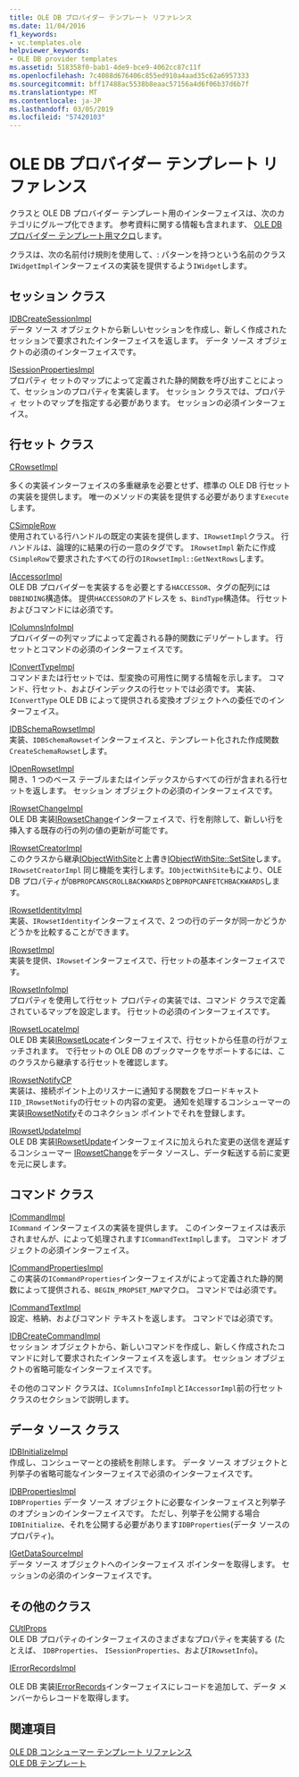 ```yaml
---
title: OLE DB プロバイダー テンプレート リファレンス
ms.date: 11/04/2016
f1_keywords:
- vc.templates.ole
helpviewer_keywords:
- OLE DB provider templates
ms.assetid: 518358f0-bab1-4de9-bce9-4062cc87c11f
ms.openlocfilehash: 7c4088d676406c855ed910a4aad35c62a6957333
ms.sourcegitcommit: bff17488ac5538b8eaac57156a4d6f06b37d6b7f
ms.translationtype: MT
ms.contentlocale: ja-JP
ms.lasthandoff: 03/05/2019
ms.locfileid: "57420103"
---
```

# <a name="ole-db-provider-templates-reference"></a>OLE DB プロバイダー テンプレート リファレンス

クラスと OLE DB プロバイダー テンプレート用のインターフェイスは、次のカテゴリにグループ化できます。 参考資料に関する情報も含まれます、 [OLE DB プロバイダー テンプレート用マクロ](../../data/oledb/macros-for-ole-db-provider-templates.md)します。

クラスは、次の名前付け規則を使用して、: パターンを持つという名前のクラス`IWidgetImpl`インターフェイスの実装を提供するよう`IWidget`します。

## <a name="session-classes"></a>セッション クラス

[IDBCreateSessionImpl](../../data/oledb/idbcreatesessionimpl-class.md)<br/>
データ ソース オブジェクトから新しいセッションを作成し、新しく作成されたセッションで要求されたインターフェイスを返します。 データ ソース オブジェクトの必須のインターフェイスです。

[ISessionPropertiesImpl](../../data/oledb/isessionpropertiesimpl-class.md)<br/>
プロパティ セットのマップによって定義された静的関数を呼び出すことによって、セッションのプロパティを実装します。 セッション クラスでは、プロパティ セットのマップを指定する必要があります。 セッションの必須インターフェイス。

## <a name="rowset-classes"></a>行セット クラス

[CRowsetImpl](../../data/oledb/crowsetimpl-class.md)

多くの実装インターフェイスの多重継承を必要とせず、標準の OLE DB 行セットの実装を提供します。 唯一のメソッドの実装を提供する必要があります`Execute`します。

[CSimpleRow](../../data/oledb/csimplerow-class.md)<br/>
使用されている行ハンドルの既定の実装を提供します、`IRowsetImpl`クラス。 行ハンドルは、論理的に結果の行の一意のタグです。 `IRowsetImpl` 新たに作成`CSimpleRow`で要求されたすべての行の`IRowsetImpl::GetNextRows`します。

[IAccessorImpl](../../data/oledb/iaccessorimpl-class.md)<br/>
OLE DB プロバイダーを実装するを必要とする`HACCESSOR`、タグの配列には`DBBINDING`構造体。 提供`HACCESSOR`のアドレスを s、`BindType`構造体。 行セットおよびコマンドには必須です。

[IColumnsInfoImpl](../../data/oledb/icolumnsinfoimpl-class.md)<br/>
プロバイダーの列マップによって定義される静的関数にデリゲートします。 行セットとコマンドの必須のインターフェイスです。

[IConvertTypeImpl](../../data/oledb/iconverttypeimpl-class.md)<br/>
コマンドまたは行セットでは、型変換の可用性に関する情報を示します。 コマンド、行セット、およびインデックスの行セットでは必須です。 実装、 `IConvertType` OLE DB によって提供される変換オブジェクトへの委任でのインターフェイス。

[IDBSchemaRowsetImpl](../../data/oledb/idbschemarowsetimpl-class.md)<br/>
実装、`IDBSchemaRowset`インターフェイスと、テンプレート化された作成関数`CreateSchemaRowset`します。

[IOpenRowsetImpl](../../data/oledb/iopenrowsetimpl-class.md)<br/>
開き、1 つのベース テーブルまたはインデックスからすべての行が含まれる行セットを返します。 セッション オブジェクトの必須のインターフェイスです。

[IRowsetChangeImpl](../../data/oledb/irowsetchangeimpl-class.md)<br/>
OLE DB 実装[IRowsetChange](/previous-versions/windows/desktop/ms715790(v=vs.85))インターフェイスで、行を削除して、新しい行を挿入する既存の行の列の値の更新が可能です。

[IRowsetCreatorImpl](../../data/oledb/irowsetcreatorimpl-class.md)<br/>
このクラスから継承[IObjectWithSite](/windows/desktop/api/ocidl/nn-ocidl-iobjectwithsite)と上書き[IObjectWithSite::SetSite](/windows/desktop/api/ocidl/nf-ocidl-iobjectwithsite-setsite)します。 `IRowsetCreatorImpl` 同じ機能を実行します。`IObjectWithSite`もにより、OLE DB プロパティが`DBPROPCANSCROLLBACKWARDS`と`DBPROPCANFETCHBACKWARDS`します。

[IRowsetIdentityImpl](../../data/oledb/irowsetidentityimpl-class.md)<br/>
実装、`IRowsetIdentity`インターフェイスで、2 つの行のデータが同一かどうかどうかを比較することができます。

[IRowsetImpl](../../data/oledb/irowsetimpl-class.md)<br/>
実装を提供、`IRowset`インターフェイスで、行セットの基本インターフェイスです。

[IRowsetInfoImpl](../../data/oledb/irowsetinfoimpl-class.md)<br/>
プロパティを使用して行セット プロパティの実装では、コマンド クラスで定義されているマップを設定します。 行セットの必須のインターフェイスです。

[IRowsetLocateImpl](../../data/oledb/irowsetlocateimpl-class.md)<br/>
OLE DB 実装[IRowsetLocate](/previous-versions/windows/desktop/ms721190(v=vs.85))インターフェイスで、行セットから任意の行がフェッチされます。 で行セットの OLE DB のブックマークをサポートするには、このクラスから継承する行セットを確認します。

[IRowsetNotifyCP](../../data/oledb/irowsetnotifycp-class.md)<br/>
実装は、接続ポイント上のリスナーに通知する関数をブロードキャスト`IID_IRowsetNotify`の行セットの内容の変更。 通知を処理するコンシューマーの実装[IRowsetNotify](/previous-versions/windows/desktop/ms712959(v=vs.85))そのコネクション ポイントでそれを登録します。

[IRowsetUpdateImpl](../../data/oledb/irowsetupdateimpl-class.md)<br/>
OLE DB 実装[IRowsetUpdate](/previous-versions/windows/desktop/ms714401(v=vs.85))インターフェイスに加えられた変更の送信を遅延するコンシューマー [IRowsetChange](/previous-versions/windows/desktop/ms715790(v=vs.85))をデータ ソースし、データ転送する前に変更を元に戻します。

## <a name="command-classes"></a>コマンド クラス

[ICommandImpl](../../data/oledb/icommandimpl-class.md)<br/>
`ICommand` インターフェイスの実装を提供します。 このインターフェイスは表示されませんが、によって処理されます`ICommandTextImpl`します。 コマンド オブジェクトの必須インターフェイス。

[ICommandPropertiesImpl](../../data/oledb/icommandpropertiesimpl-class.md)<br/>
この実装の`ICommandProperties`インターフェイスがによって定義された静的関数によって提供される、`BEGIN_PROPSET_MAP`マクロ。 コマンドでは必須です。

[ICommandTextImpl](../../data/oledb/icommandtextimpl-class.md)<br/>
設定、格納、およびコマンド テキストを返します。 コマンドでは必須です。

[IDBCreateCommandImpl](../../data/oledb/idbcreatecommandimpl-class.md)<br/>
セッション オブジェクトから、新しいコマンドを作成し、新しく作成されたコマンドに対して要求されたインターフェイスを返します。 セッション オブジェクトの省略可能なインターフェイスです。

その他のコマンド クラスは、`IColumnsInfoImpl`と`IAccessorImpl`前の行セット クラスのセクションで説明します。

## <a name="data-source-classes"></a>データ ソース クラス

[IDBInitializeImpl](../../data/oledb/idbinitializeimpl-class.md)<br/>
作成し、コンシューマーとの接続を削除します。 データ ソース オブジェクトと列挙子の省略可能なインターフェイスで必須のインターフェイスです。

[IDBPropertiesImpl](../../data/oledb/idbpropertiesimpl-class.md)<br/>
`IDBProperties` データ ソース オブジェクトに必要なインターフェイスと列挙子のオプションのインターフェイスです。 ただし、列挙子を公開する場合`IDBInitialize`、それを公開する必要があります`IDBProperties`(データ ソースのプロパティ)。

[IGetDataSourceImpl](../../data/oledb/igetdatasourceimpl-class.md)<br/>
データ ソース オブジェクトへのインターフェイス ポインターを取得します。 セッションの必須のインターフェイスです。

## <a name="other-classes"></a>その他のクラス

[CUtlProps](../../data/oledb/cutlprops-class.md)<br/>
OLE DB プロパティのインターフェイスのさまざまなプロパティを実装する (たとえば、 `IDBProperties`、 `ISessionProperties`、および`IRowsetInfo`)。

[IErrorRecordsImpl](../../data/oledb/ierrorrecordsimpl-class.md)

OLE DB 実装[IErrorRecords](/previous-versions/windows/desktop/ms718112(v=vs.85))インターフェイスにレコードを追加して、データ メンバーからレコードを取得します。

## <a name="see-also"></a>関連項目

[OLE DB コンシューマー テンプレート リファレンス](../../data/oledb/ole-db-consumer-templates-reference.md)<br/>
[OLE DB テンプレート](../../data/oledb/ole-db-templates.md)